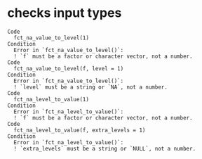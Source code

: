 # checks input types

    Code
      fct_na_value_to_level(1)
    Condition
      Error in `fct_na_value_to_level()`:
      ! `f` must be a factor or character vector, not a number.
    Code
      fct_na_value_to_level(f, level = 1)
    Condition
      Error in `fct_na_value_to_level()`:
      ! `level` must be a string or `NA`, not a number.
    Code
      fct_na_level_to_value(1)
    Condition
      Error in `fct_na_level_to_value()`:
      ! `f` must be a factor or character vector, not a number.
    Code
      fct_na_level_to_value(f, extra_levels = 1)
    Condition
      Error in `fct_na_level_to_value()`:
      ! `extra_levels` must be a string or `NULL`, not a number.

